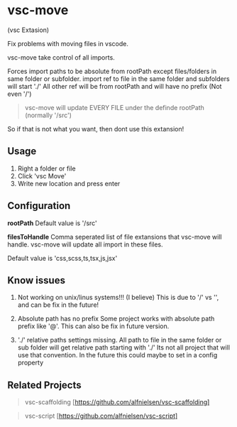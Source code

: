 # vsc-move

(vsc Extasion)

Fix problems with moving files in vscode.

vsc-move take control of all imports.

Forces import paths to be absolute from rootPath except files/folders in same folder or subfolder.
import ref to file in the same folder and subfolders will start './'
All other ref will be from rootPath and will have no prefix (Not even '/')

> vsc-move will update EVERY FILE under the definde rootPath (normally '/src')

So if that is not what you want, then dont use this extansion!

## Usage

1. Right a folder or file
2. Click 'vsc Move'
3. Write new location and press enter

## Configuration

**rootPath**
Default value is '/src'

**filesToHandle**
Comma seperated list of file extansions that vsc-move will handle.
vsc-move will update all import in these files.

Default value is 'css,scss,ts,tsx,js,jsx'


## Know issues

1. Not working on unix/linus systems!!! (I believe)
This is due to '/' vs '\', and can be fix in the future!

2. Absolute path has no prefix
Some project works with absolute path prefix like '@'.
This can also be fix in future version.

3. './' relative paths settings missing.
All path to file in the same folder or sub folder will get relative path starting with './'
Its not all project that will use that convention.
In the future this could maybe to set in a config property


## Related Projects

> vsc-scaffolding [https://github.com/alfnielsen/vsc-scaffolding]

> vsc-script [https://github.com/alfnielsen/vsc-script]
